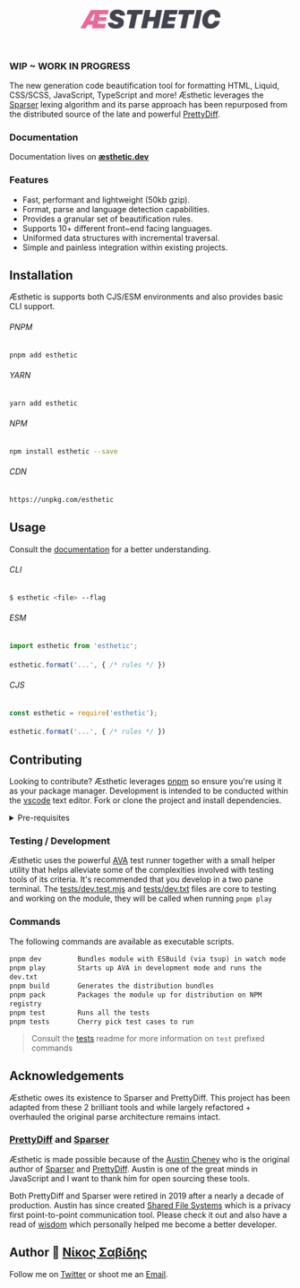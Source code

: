 <br>
<p align="center">
<a href="https://æsthetic.dev">
<img src="https://raw.githubusercontent.com/panoply/esthetic/next/docs/src/assets/svg/esthetic.svg" width="250px">
</a>
</p>

<br>

### WIP ~ WORK IN PROGRESS

The new generation code beautification tool for formatting HTML, Liquid, CSS/SCSS, JavaScript, TypeScript and more! Æsthetic leverages the [Sparser](https://sparser.io/docs-html/tech-documentation.xhtml#universal-parse-model) lexing algorithm and its parse approach has been repurposed from the distributed source of the late and powerful [PrettyDiff](https://github.com/prettydiff/prettydiff/blob/master/options.md).

### Documentation

Documentation lives on **[æsthetic.dev](https://æsthetic.dev)**

### Features

- Fast, performant and lightweight (50kb gzip).
- Format, parse and language detection capabilities.
- Provides a granular set of beautification rules.
- Supports 10+ different front~end facing languages.
- Uniformed data structures with incremental traversal.
- Simple and painless integration within existing projects.

## Installation

Æsthetic is supports both CJS/ESM environments and also provides basic CLI support.

###### PNPM

```bash
pnpm add esthetic
```

###### YARN

```bash
yarn add esthetic
```

###### NPM

```bash
npm install esthetic --save
```

###### CDN

```bash
https://unpkg.com/esthetic
```

## Usage

Consult the [documentation](https://æsthetic.dev) for a better understanding.

###### CLI

```bash
$ esthetic <file> --flag
```

###### ESM

<!--prettier-ignore-->
```js
import esthetic from 'esthetic';

esthetic.format('...', { /* rules */ })

```

###### CJS

<!--prettier-ignore-->
```js
const esthetic = require('esthetic');

esthetic.format('...', { /* rules */ })

```

## Contributing

Looking to contribute? Æsthetic leverages [pnpm](https://pnpm.js.org/) so ensure you're using it as your package manager. Development is intended to be conducted within the [vscode](https://code.visualstudio.com/) text editor. Fork or clone the project and install dependencies.

<details>
<summary>
  Pre-requisites
</summary>
<p>

- [Git](https://git-scm.com/)
- [Node v16^](https://nodejs.org/)
- [Pnpm v7^](https://pnpm.js.org/)
- [VSCode](https://code.visualstudio.com/)

</p>
</details>

### Testing / Development

Æsthetic uses the powerful [AVA](https://github.com/avajs/ava) test runner together with a small helper utility that helps alleviate some of the complexities involved with testing tools of its criteria. It's recommended that you develop in a two pane terminal. The [tests/dev.test.mjs](/tests/dev.test.mjs) and [tests/dev.txt](/tests/dev.txt) files are core to testing and working on the module, they will be called when running `pnpm play`

### Commands

The following commands are available as executable scripts.

```
pnpm dev         Bundles module with ESBuild (via tsup) in watch mode
pnpm play        Starts up AVA in development mode and runs the dev.txt
pnpm build       Generates the distribution bundles
pnpm pack        Packages the module up for distribution on NPM registry
pnpm test        Runs all the tests
pnpm tests       Cherry pick test cases to run
```

> Consult the [tests](/tests/) readme for more information on `test` prefixed commands

## Acknowledgements

Æsthetic owes its existence to Sparser and PrettyDiff. This project has been adapted from these 2 brilliant tools and while largely refactored + overhauled the original parse architecture remains intact.

### [PrettyDiff](https://github.com/prettydiff/prettydiff) and [Sparser](https://github.com/unibeautify/sparser)

Æsthetic is made possible because of the [Austin Cheney](https://github.com/prettydiff) who is the original author of [Sparser](https://github.com/unibeautify/sparser) and [PrettyDiff](https://github.com/prettydiff/prettydiff). Austin is one of the great minds in JavaScript and I want to thank him for open sourcing these tools.

Both PrettyDiff and Sparser were retired in 2019 after a nearly a decade of production. Austin has since created [Shared File Systems](https://github.com/prettydiff/share-file-systems) which is a privacy first point-to-point communication tool. Please check it out and also have a read of
[wisdom](https://github.com/prettydiff/wisdom) which personally helped me become a better developer.

## Author 🥛 [Νίκος Σαβίδης](mailto:nicos@gmx.com)

Follow me on [Twitter](https://twitter.com/niksavvidis) or shoot me an [Email](mailto:n.savvidis@gmx.com).
